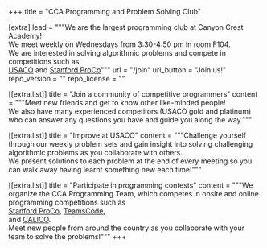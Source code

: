 +++
title = "CCA Programming and Problem Solving Club"

[extra]
lead = """We are the largest programming club at Canyon Crest Academy! \
We meet weekly on Wednesdays from 3:30-4:50 pm in room F104. \
We are interested in solving algorithmic problems and compete in competitions such as \
<a href="http://usaco.org">USACO</a> and <a href="https://www.stanfordacm.org/proco/info">Stanford ProCo</a>"""
url = "/join"
url_button = "Join us!"
repo_version = ""
repo_license = ""

[[extra.list]]
title = "Join a community of competitive programmers"
content = """Meet new friends and get to know other like-minded people! \
We also have many experienced competitors (USACO gold and platinum) who can answer any questions you have and guide you along the way."""

[[extra.list]]
title = "Improve at USACO"
content = """Challenge yourself through our weekly problem sets and gain insight into solving challenging algorithmic problems as you collaborate with others. \
We present solutions to each problem at the end of every meeting so you can walk away having learnt something new each time!"""

[[extra.list]]
title = "Participate in programming contests"
content = """We organize the CCA Programming Team, which competes in onsite and online programming competitions such as \
<a href='https://www.stanfordacm.org/proco/info'>Stanford ProCo</a>, <a href='https://www.teamscode.org/'>TeamsCode</a>, \
and <a href='https://calico.cs.berkeley.edu/'>CALICO</a>. \
Meet new people from around the country as you collaborate with your team to solve the problems!"""
+++
